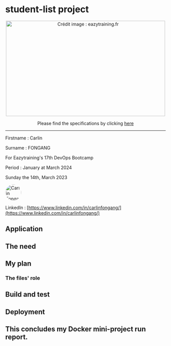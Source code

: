 # student-list project
<p align="center">
  <a href="https://github.com/diranetafen/student-list.git">
    <img src="https://user-images.githubusercontent.com/18481009/84582395-ba230b00-adeb-11ea-9453-22ed1be7e268.jpg" alt="Crédit image : eazytraining.fr" width="500" height="300">
  </a>
</p>
<p align="center">Please find the specifications by clicking <a href="https://github.com/diranetafen/student-list.git">here</a></p>


------------

<p align="center">

Firstname : Carlin

Surname : FONGANG

For Eazytraining's 17th DevOps Bootcamp

Period : January at March 2024

Sunday the 14th, March 2023

<img src="https://media.licdn.com/dms/image/C4E03AQEUnPkOFFTrWQ/profile-displayphoto-shrink_400_400/0/1618084678051?e=1710979200&v=beta&t=sMjRKoI0WFlbqYYgN0TWVobs9k31DBeSiOffAOM8HAo" width="50" height="50" alt="Carlin Fongang" style="border-radius: 50%;">

LinkedIn : [https://www.linkedin.com/in/carlinfongang/](https://www.linkedin.com/in/carlinfongang/)

</p>



## Application

## The need

## My plan

### The files' role

## Build and test

## Deployment

## This concludes my Docker mini-project run report.